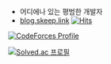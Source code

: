 - 어디에나 있는 평범한 개발자
- [blog.skeep.link](https://blog.skeep.link)
[![Hits](https://hits.seeyoufarm.com/api/count/incr/badge.svg?url=https%3A%2F%2Fblog.skeep.link&count_bg=%2379C83D&title_bg=%23555555&icon=&icon_color=%23E7E7E7&title=hits&edge_flat=false)](https://hits.seeyoufarm.com)

[![CodeForces Profile](https://cf.leed.at?id=skeep194)](https://codeforces.com/profile/skeep194)

[![Solved.ac
프로필](http://mazassumnida.wtf/api/v2/generate_badge?boj=skeep194)](https://solved.ac/skeep194)

